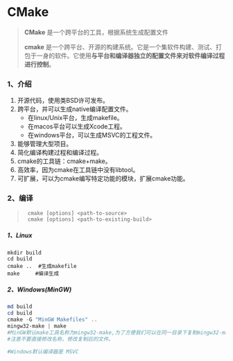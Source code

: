 # CMake

> **CMake** 是一个跨平台的工具，根据系统生成配置文件
>
> **cmake** 是一个跨平台、开源的构建系统。它是一个集软件构建、测试、打包于一身的软件。它使用**与平台和编译器独立的配置文件来对软件编译过程进行控制**。

### 1、介绍

1. 开源代码，使用类BSD许可发布。
2. 跨平台，并可以生成native编译配置文件。
   - 在linux/Unix平台，生成makefile。
   - 在macos平台可以生成Xcode工程。
   - 在windows平台，可以生成MSVC的工程文件。
3. 能够管理大型项目。
4. 简化编译构建过程和编译过程。
5. cmake的工具链：cmake+make。
6. 高效率，因为cmake在工具链中没有libtool。
7. 可扩展，可以为cmake编写特定功能的模块，扩展cmake功能。

### 2、编译

> ```ABAP
>  cmake [options] <path-to-source>
>  cmake [options] <path-to-existing-build>
> ```

##### 1、Linux

```shell
mkdir build
cd build
cmake ..  #生成makefile
make     #编译生成
```

##### 2、Windows(MinGW)

```powershell
md build
cd build
cmake -G "MinGW Makefiles" ..
mingw32-make | make  
#MinGW默认make工具名称为mingw32-make,为了方便我们可以在同一目录下复制mingw32-make并改名为make,
#注意不要直接修改名称，修改复制后的文件。

#Windows默认编译器是 MSVC
```

